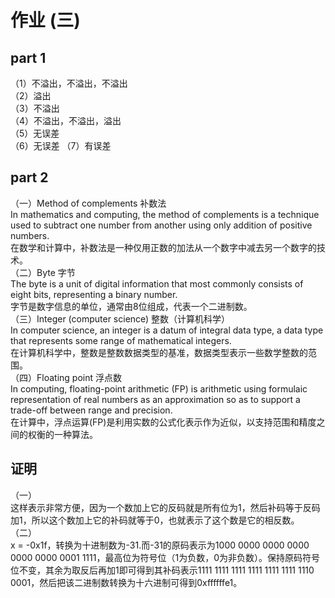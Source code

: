 # 作业 (三)
## part 1
（1）不溢出，不溢出，不溢出  
（2）溢出  
（3）不溢出  
（4）不溢出，不溢出，溢出  
（5）无误差  
（6）无误差
（7）有误差
## part 2
（一）Method of complements 补数法  
In mathematics and computing, the method of complements is a technique used to subtract one number from another using only addition of positive numbers.  
在数学和计算中，补数法是一种仅用正数的加法从一个数字中减去另一个数字的技术。  
（二）Byte 字节  
The byte is a unit of digital information that most commonly consists of eight bits, representing a binary number.   
字节是数字信息的单位，通常由8位组成，代表一个二进制数。  
（三）Integer (computer science)   整数（计算机科学）  
In computer science, an integer is a datum of integral data type, a data type that represents some range of mathematical integers.   
在计算机科学中，整数是整数数据类型的基准，数据类型表示一些数学整数的范围。    
 （四）Floating point  浮点数  
 In computing, floating-point arithmetic (FP) is arithmetic using formulaic representation of real numbers as an approximation so as to support a trade-off between range and precision.   
在计算中，浮点运算(FP)是利用实数的公式化表示作为近似，以支持范围和精度之间的权衡的一种算法。
 ## 证明
 （一）  
 这样表示非常方便，因为一个数加上它的反码就是所有位为1，然后补码等于反码加1，所以这个数加上它的补码就等于0，也就表示了这个数是它的相反数。  
 （二）  
 x = -0x1f，转换为十进制数为-31.而-31的原码表示为1000 0000 0000 0000 0000 0000 0001 1111，最高位为符号位（1为负数，0为非负数）。保持原码符号位不变，其余为取反后再加1即可得到其补码表示1111 1111 1111 1111 1111 1111 1110 0001，然后把该二进制数转换为十六进制可得到0xffffffe1。
  
